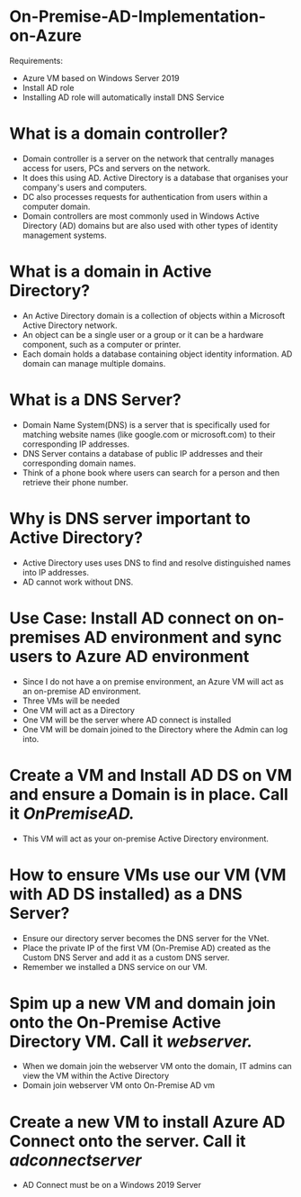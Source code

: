 # On-Premise-AD-Implementation-on-Azure

Requirements:
- Azure VM based on Windows Server 2019
- Install AD role
- Installing AD role will automatically install DNS Service

# What is a domain controller?
- Domain controller is a server on the network that centrally manages access for users, PCs and servers on the network. 
- It does this using AD. Active Directory is a database that organises your company's users and computers.
- DC also processes requests for authentication from users within a computer domain. 
- Domain controllers are most commonly used in Windows Active Directory (AD) domains but are also used with other types of identity management systems.

# What is a domain in Active Directory?
- An Active Directory domain is a collection of objects within a Microsoft Active Directory network. 
- An object can be a single user or a group or it can be a hardware component, such as a computer or printer. 
- Each domain holds a database containing object identity information. AD domain can manage multiple domains.

# What is a DNS Server?
- Domain Name System(DNS) is a server that is specifically used for matching website names (like google.com or microsoft.com) to their corresponding IP addresses.
- DNS Server contains a database of public IP addresses and their corresponding domain names.
- Think of a phone book where users can search for a person and then retrieve their phone number.

# Why is DNS server important to Active Directory?
- Active Directory uses uses DNS to find and resolve distinguished names into IP addresses.
- AD cannot work without DNS.

# Use Case: Install AD connect on on-premises AD environment and sync users to Azure AD environment
- Since I do not have a on premise environment, an Azure VM will act as an on-premise AD environment.
- Three VMs will be needed
- One VM will act as a Directory
- One VM will be the server where AD connect is installed
- One VM will be domain joined to the Directory where the Admin can log into.

# Create a VM and Install AD DS on VM and ensure a Domain is in place. Call it <em> OnPremiseAD. </em>
- This VM will act as your on-premise Active Directory environment. 

# How to ensure VMs use our VM (VM with AD DS installed) as a DNS Server?
- Ensure our directory server becomes the DNS server for the VNet. 
- Place the private IP of the first VM (On-Premise AD) created as the Custom DNS Server and add it as a custom DNS server. 
- Remember we installed a DNS service on our VM.

# Spim up a new VM and domain join onto the On-Premise Active Directory VM. Call it <em> webserver. </em>
- When we domain join the webserver VM onto the domain, IT admins can view the VM within the Active Directory
- Domain join webserver VM onto On-Premise AD vm 

# Create a new VM to install Azure AD Connect onto the server. Call it <em> adconnectserver </em>
- AD Connect must be on a Windows 2019 Server
